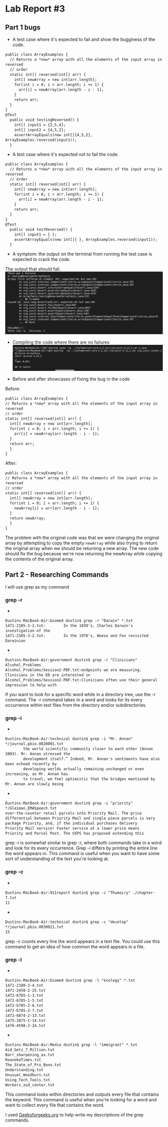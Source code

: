 # Lab Report #3

## Part 1 bugs
* A test case where it's expected to fail and show the bugginess of the code.
```
public class ArrayExamples {
  // Returns a *new* array with all the elements of the input array in reversed
  // order
  static int[] reversed(int[] arr) {
    int[] newArray = new int[arr.length];
    for(int i = 0; i < arr.length; i += 1) {
      arr[i] = newArray[arr.length - i - 1];
    }
    return arr;
  }
}
@Test
  public void testingReversed() {
    int[] input1 = {2,5,4};
    int[] input2 = {4,5,2};
    assertArrayEquals(new int[]{4,5,2}, ArrayExamples.reversed(input1));
  }
```
* A test case where it's expected not to fail the code.                                                                     
```
public class ArrayExamples {
  // Returns a *new* array with all the elements of the input array in reversed
  // order
  static int[] reversed(int[] arr) {
    int[] newArray = new int[arr.length];
    for(int i = 0; i < arr.length; i += 1) {
      arr[i] = newArray[arr.length - i - 1];
    }
    return arr;
  }
}
@Test
  public void testReversed() {
    int[] input1 = { };
    assertArrayEquals(new int[]{ }, ArrayExamples.reversed(input1));
  }
```
* A symptom: the output on the terminal from running the test case is expected to crack the code.

The output that should fail.
![Image](lab3img1.png)

* Compiling the code where there are no failures
![Image](lab3img2.png)

* Before and after showcases of fixing the bug in the code

Before:
```
public class ArrayExamples {
// Returns a *new* array with all the elements of the input array in reversed
// order
static int[] reversed(int[] arr) {
  int[] newArray = new int[arr.length];
  for(int i = 0; i < arr.length; i += 1) {
    arr[i] = newArray[arr.length - i - 1];
  }
  return arr;
  }
}
```
After:
```
public class ArrayExamples {
// Returns a *new* array with all the elements of the input array in reversed
// order
static int[] reversed(int[] arr) {
  int[] newArray = new int[arr.length];
  for(int i = 0; i < arr.length; i += 1) {
    newArray[i] = arr[arr.length - i - 1];
  }
  return newArray;
  }
}
```
The problem with the original code was that we were changing the original array by attempting to copy the empty ```newArray``` while also trying to return the original array when we should be returning a new array. The new code should fix the bug because we're now returning the newArray while copying the contents of the original array.

## Part 2 - Researching Commands
I will use grep as my command

### grep -r
*
```
Dustins-MacBook-Air:biomed dustin$ grep -r "Darwin" *.txt
1471-2105-3-2.txt:        In the 1830's, Charles Darwin's investigation of the
1471-2105-3-2.txt:        In the 1970's, Woese and Fox revisited Darwinian
```
*
```
Dustins-MacBook-Air:government dustin$ grep -r "Clinicians" Alcohol_Problems
Alcohol_Problems/Session2-PDF.txt:endpoints we are measuring. Clinicians in the ED are interested in
Alcohol_Problems/Session2-PDF.txt:Clinicians often use their general impression to help with
```

If you want to look for a specific word while in a directory tree, use the -r command. The -r command takes in a word and looks for its every occurrence within text files from the directory and/or subdirectories.

### grep -i 
*
```
Dustins-MacBook-Air:technical dustin$ grep -i "Mr. Annan" */journal.pbio.0020001.txt
        the world scientific community closer to each other (Annan 2003). Mr. Annan stressed the
        development itself.” Indeed, Mr. Annan's sentiments have also been echoed recently by
        developing worlds actually remaining unchanged or even increasing, as Mr. Annan has
        to travel, we feel optimistic that the bridges mentioned by Mr. Annan are slowly being
```
*
```
Dustins-MacBook-Air:government dustin$ grep -i "priority" */Gleiman_EMASpeech.txt
over-the-counter retail parcels into Priority Mail. The price
differential between Priority Mail and single piece parcels is very
package Priority, and, if the individual purchases delivery
Priority Mail service! Faster service at a lower price means
Priority and Parcel Post. The USPS has proposed extending this
```
grep -i is somewhat similar to grep -r, where both commands take in a word and look for its every occurrence. Grep -i differs by printing the entire line the word appears in. This command is useful when you want to have some sort of understanding of the text you're looking at.

### grep -c
*
```
Dustins-MacBook-Air:911report dustin$ grep -c "Thumairy" ./chapter-7.txt
11
```
*
```
Dustins-MacBook-Air:technical dustin$ grep -c "develop" */journal.pbio.0030021.txt   
15
```
grep -c counts every line the word appears in a text file. You could use this command to get an idea of how common the word appears in a file.

###  grep -l
*
```
Dustins-MacBook-Air:biomed dustin$ grep -l "ecology" *.txt   
1471-2180-3-4.txt
1471-2458-2-25.txt
1472-6785-1-3.txt
1472-6785-1-5.txt
1472-6785-2-6.txt
1472-6785-2-7.txt
1472-6874-2-13.txt
1475-2875-1-14.txt
1476-4598-2-24.txt
```
*
```
Dustins-MacBook-Air:Media dustin$ grep -l "immigrant" *.txt   
Aid_Gets_7_Million.txt
Barr_sharpening_ax.txt
RoanokeTimes.txt
The_State_of_Pro_Bono.txt
Understanding.txt
Unusual_Woodburn.txt
Using_Tech_Tools.txt
Workers_aid_center.txt
```

This command looks within directories and outputs every file that contains the keyword. This command is useful when you're looking for a word and want to collect every file that contains the word.

I used [Geeksforgeeks.org](https://www.geeksforgeeks.org/grep-command-in-unixlinux/) to help write my descriptions of the grep commands.
